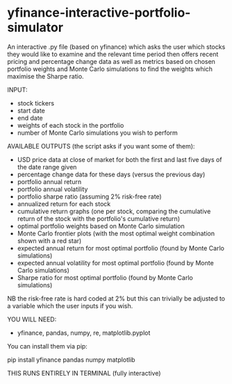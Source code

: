 # yfinance-interactive-portfolio-simulator
An interactive .py file (based on yfinance) which asks the user which stocks they would like to examine and the relevant time period then offers recent pricing and percentage change data as well as metrics based on chosen portfolio weights and Monte Carlo simulations to find the weights which maximise the Sharpe ratio.

INPUT: 
- stock tickers
- start date
- end date
- weights of each stock in the portfolio
- number of Monte Carlo simulations you wish to perform

AVAILABLE OUTPUTS (the script asks if you want some of them):
- USD price data at close of market for both the first and last five days of the date range given
- percentage change data for these days (versus the previous day)
- portfolio annual return
- portfolio annual volatility
- portfolio sharpe ratio (assuming 2% risk-free rate)
- annualized return for each stock
- cumulative return graphs (one per stock, comparing the cumulative return of the stock with the portfolio's cumulative return)
- optimal portfolio weights based on Monte Carlo simulation
- Monte Carlo frontier plots (with the most optimal weight combination shown with a red star)
- expected annual return for most optimal portfolio (found by Monte Carlo simulations)
- expected annual volatility for most optimal portfolio (found by Monte Carlo simulations)
- Sharpe ratio for most optimal portfolio (found by Monte Carlo simulations)

NB the risk-free rate is hard coded at 2% but this can trivially be adjusted to a variable which the user inputs if you wish.

YOU WILL NEED:
- yfinance, pandas, numpy, re, matplotlib.pyplot

You can install them via pip:

pip install yfinance pandas numpy matplotlib

THIS RUNS ENTIRELY IN TERMINAL (fully interactive)
